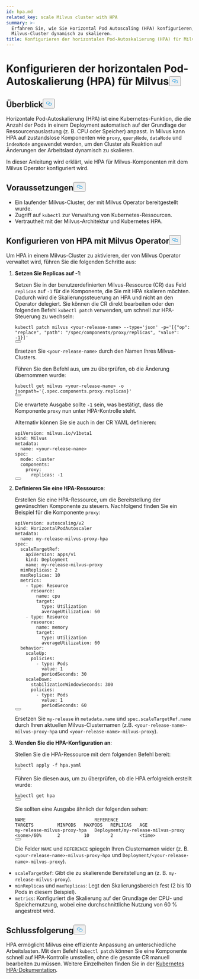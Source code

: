 ```yaml
---
id: hpa.md
related_key: scale Milvus cluster with HPA
summary: >-
  Erfahren Sie, wie Sie Horizontal Pod Autoscaling (HPA) konfigurieren, um einen
  Milvus-Cluster dynamisch zu skalieren.
title: Konfigurieren der horizontalen Pod-Autoskalierung (HPA) für Milvus
---
```

<h1 id="Configure-Horizontal-Pod-Autoscaling-HPA-for-Milvus" class="common-anchor-header">Konfigurieren der horizontalen Pod-Autoskalierung (HPA) für Milvus<button data-href="#Configure-Horizontal-Pod-Autoscaling-HPA-for-Milvus" class="anchor-icon" translate="no">
      <svg translate="no"
        aria-hidden="true"
        focusable="false"
        height="20"
        version="1.1"
        viewBox="0 0 16 16"
        width="16"
      >
        <path
          fill="#0092E4"
          fill-rule="evenodd"
          d="M4 9h1v1H4c-1.5 0-3-1.69-3-3.5S2.55 3 4 3h4c1.45 0 3 1.69 3 3.5 0 1.41-.91 2.72-2 3.25V8.59c.58-.45 1-1.27 1-2.09C10 5.22 8.98 4 8 4H4c-.98 0-2 1.22-2 2.5S3 9 4 9zm9-3h-1v1h1c1 0 2 1.22 2 2.5S13.98 12 13 12H9c-.98 0-2-1.22-2-2.5 0-.83.42-1.64 1-2.09V6.25c-1.09.53-2 1.84-2 3.25C6 11.31 7.55 13 9 13h4c1.45 0 3-1.69 3-3.5S14.5 6 13 6z"
        ></path>
      </svg>
    </button></h1><h2 id="Overview" class="common-anchor-header">Überblick<button data-href="#Overview" class="anchor-icon" translate="no">
      <svg translate="no"
        aria-hidden="true"
        focusable="false"
        height="20"
        version="1.1"
        viewBox="0 0 16 16"
        width="16"
      >
        <path
          fill="#0092E4"
          fill-rule="evenodd"
          d="M4 9h1v1H4c-1.5 0-3-1.69-3-3.5S2.55 3 4 3h4c1.45 0 3 1.69 3 3.5 0 1.41-.91 2.72-2 3.25V8.59c.58-.45 1-1.27 1-2.09C10 5.22 8.98 4 8 4H4c-.98 0-2 1.22-2 2.5S3 9 4 9zm9-3h-1v1h1c1 0 2 1.22 2 2.5S13.98 12 13 12H9c-.98 0-2-1.22-2-2.5 0-.83.42-1.64 1-2.09V6.25c-1.09.53-2 1.84-2 3.25C6 11.31 7.55 13 9 13h4c1.45 0 3-1.69 3-3.5S14.5 6 13 6z"
        ></path>
      </svg>
    </button></h2><p>Horizontale Pod-Autoskalierung (HPA) ist eine Kubernetes-Funktion, die die Anzahl der Pods in einem Deployment automatisch auf der Grundlage der Ressourcenauslastung (z. B. CPU oder Speicher) anpasst. In Milvus kann HPA auf zustandslose Komponenten wie <code translate="no">proxy</code>, <code translate="no">queryNode</code>, <code translate="no">dataNode</code> und <code translate="no">indexNode</code> angewendet werden, um den Cluster als Reaktion auf Änderungen der Arbeitslast dynamisch zu skalieren.</p>
<p>In dieser Anleitung wird erklärt, wie HPA für Milvus-Komponenten mit dem Milvus Operator konfiguriert wird.</p>
<h2 id="Prerequisites" class="common-anchor-header">Voraussetzungen<button data-href="#Prerequisites" class="anchor-icon" translate="no">
      <svg translate="no"
        aria-hidden="true"
        focusable="false"
        height="20"
        version="1.1"
        viewBox="0 0 16 16"
        width="16"
      >
        <path
          fill="#0092E4"
          fill-rule="evenodd"
          d="M4 9h1v1H4c-1.5 0-3-1.69-3-3.5S2.55 3 4 3h4c1.45 0 3 1.69 3 3.5 0 1.41-.91 2.72-2 3.25V8.59c.58-.45 1-1.27 1-2.09C10 5.22 8.98 4 8 4H4c-.98 0-2 1.22-2 2.5S3 9 4 9zm9-3h-1v1h1c1 0 2 1.22 2 2.5S13.98 12 13 12H9c-.98 0-2-1.22-2-2.5 0-.83.42-1.64 1-2.09V6.25c-1.09.53-2 1.84-2 3.25C6 11.31 7.55 13 9 13h4c1.45 0 3-1.69 3-3.5S14.5 6 13 6z"
        ></path>
      </svg>
    </button></h2><ul>
<li>Ein laufender Milvus-Cluster, der mit Milvus Operator bereitgestellt wurde.</li>
<li>Zugriff auf <code translate="no">kubectl</code> zur Verwaltung von Kubernetes-Ressourcen.</li>
<li>Vertrautheit mit der Milvus-Architektur und Kubernetes HPA.</li>
</ul>
<h2 id="Configure-HPA-with-Milvus-Operator" class="common-anchor-header">Konfigurieren von HPA mit Milvus Operator<button data-href="#Configure-HPA-with-Milvus-Operator" class="anchor-icon" translate="no">
      <svg translate="no"
        aria-hidden="true"
        focusable="false"
        height="20"
        version="1.1"
        viewBox="0 0 16 16"
        width="16"
      >
        <path
          fill="#0092E4"
          fill-rule="evenodd"
          d="M4 9h1v1H4c-1.5 0-3-1.69-3-3.5S2.55 3 4 3h4c1.45 0 3 1.69 3 3.5 0 1.41-.91 2.72-2 3.25V8.59c.58-.45 1-1.27 1-2.09C10 5.22 8.98 4 8 4H4c-.98 0-2 1.22-2 2.5S3 9 4 9zm9-3h-1v1h1c1 0 2 1.22 2 2.5S13.98 12 13 12H9c-.98 0-2-1.22-2-2.5 0-.83.42-1.64 1-2.09V6.25c-1.09.53-2 1.84-2 3.25C6 11.31 7.55 13 9 13h4c1.45 0 3-1.69 3-3.5S14.5 6 13 6z"
        ></path>
      </svg>
    </button></h2><p>Um HPA in einem Milvus-Cluster zu aktivieren, der von Milvus Operator verwaltet wird, führen Sie die folgenden Schritte aus:</p>
<ol>
<li><p><strong>Setzen Sie Replicas auf -1</strong>:</p>
<p>Setzen Sie in der benutzerdefinierten Milvus-Ressource (CR) das Feld <code translate="no">replicas</code> auf <code translate="no">-1</code> für die Komponente, die Sie mit HPA skalieren möchten. Dadurch wird die Skalierungssteuerung an HPA und nicht an den Operator delegiert. Sie können die CR direkt bearbeiten oder den folgenden Befehl <code translate="no">kubectl patch</code> verwenden, um schnell zur HPA-Steuerung zu wechseln:</p>
<pre><code translate="no" class="language-bash">kubectl patch milvus &lt;your-release-name&gt; --<span class="hljs-built_in">type</span>=<span class="hljs-string">&#x27;json&#x27;</span> -p=<span class="hljs-string">&#x27;[{&quot;op&quot;: &quot;replace&quot;, &quot;path&quot;: &quot;/spec/components/proxy/replicas&quot;, &quot;value&quot;: -1}]&#x27;</span>
<button class="copy-code-btn"></button></code></pre>
<p>Ersetzen Sie <code translate="no">&lt;your-release-name&gt;</code> durch den Namen Ihres Milvus-Clusters.</p>
<p>Führen Sie den Befehl aus, um zu überprüfen, ob die Änderung übernommen wurde:</p>
<pre><code translate="no" class="language-bash">kubectl <span class="hljs-keyword">get</span> milvus &lt;your-release-name&gt; -o jsonpath=<span class="hljs-string">&#x27;{.spec.components.proxy.replicas}&#x27;</span>
<button class="copy-code-btn"></button></code></pre>
<p>Die erwartete Ausgabe sollte <code translate="no">-1</code> sein, was bestätigt, dass die Komponente <code translate="no">proxy</code> nun unter HPA-Kontrolle steht.</p>
<p>Alternativ können Sie sie auch in der CR YAML definieren:</p>
<pre><code translate="no" class="language-yaml">apiVersion: milvus.io/v1beta1
kind: Milvus
metadata:
  name: &lt;your-release-name&gt;
spec:
  mode: cluster
  components:
    proxy:
      replicas: -1
<button class="copy-code-btn"></button></code></pre></li>
<li><p><strong>Definieren Sie eine HPA-Ressource</strong>:</p>
<p>Erstellen Sie eine HPA-Ressource, um die Bereitstellung der gewünschten Komponente zu steuern. Nachfolgend finden Sie ein Beispiel für die Komponente <code translate="no">proxy</code>:</p>
<pre><code translate="no" class="language-yaml">apiVersion: autoscaling/v2
kind: HorizontalPodAutoscaler
metadata:
  name: my-release-milvus-proxy-hpa
spec:
  scaleTargetRef:
    apiVersion: apps/v1
    kind: Deployment
    name: my-release-milvus-proxy
  minReplicas: 2
  maxReplicas: 10
  metrics:
    - <span class="hljs-built_in">type</span>: Resource
      resource:
        name: cpu
        target:
          <span class="hljs-built_in">type</span>: Utilization
          averageUtilization: 60
    - <span class="hljs-built_in">type</span>: Resource
      resource:
        name: memory
        target:
          <span class="hljs-built_in">type</span>: Utilization
          averageUtilization: 60
  behavior:
    scaleUp:
      policies:
        - <span class="hljs-built_in">type</span>: Pods
          value: 1
          periodSeconds: 30
    scaleDown:
      stabilizationWindowSeconds: 300
      policies:
        - <span class="hljs-built_in">type</span>: Pods
          value: 1
          periodSeconds: 60
<button class="copy-code-btn"></button></code></pre>
<p>Ersetzen Sie <code translate="no">my-release</code> in <code translate="no">metadata.name</code> und <code translate="no">spec.scaleTargetRef.name</code> durch Ihren aktuellen Milvus-Clusternamen (z.B. <code translate="no">&lt;your-release-name&gt;-milvus-proxy-hpa</code> und <code translate="no">&lt;your-release-name&gt;-milvus-proxy</code>).</p></li>
<li><p><strong>Wenden Sie die HPA-Konfiguration an</strong>:</p>
<p>Stellen Sie die HPA-Ressource mit dem folgenden Befehl bereit:</p>
<pre><code translate="no" class="language-bash">kubectl apply -f hpa.yaml
<button class="copy-code-btn"></button></code></pre>
<p>Führen Sie diesen aus, um zu überprüfen, ob die HPA erfolgreich erstellt wurde:</p>
<pre><code translate="no" class="language-bash">kubectl <span class="hljs-keyword">get</span> hpa
<button class="copy-code-btn"></button></code></pre>
<p>Sie sollten eine Ausgabe ähnlich der folgenden sehen:</p>
<pre><code translate="no">NAME                          REFERENCE                            TARGETS         MINPODS   MAXPODS   REPLICAS   AGE
my-release-milvus-proxy-hpa   Deployment/my-release-milvus-proxy   &lt;some&gt;/60%      2         10        2          &lt;time&gt;
<button class="copy-code-btn"></button></code></pre>
<p>Die Felder <code translate="no">NAME</code> und <code translate="no">REFERENCE</code> spiegeln Ihren Clusternamen wider (z. B. <code translate="no">&lt;your-release-name&gt;-milvus-proxy-hpa</code> und <code translate="no">Deployment/&lt;your-release-name&gt;-milvus-proxy</code>).</p></li>
</ol>
<ul>
<li><code translate="no">scaleTargetRef</code>: Gibt die zu skalierende Bereitstellung an (z. B. <code translate="no">my-release-milvus-proxy</code>).</li>
<li><code translate="no">minReplicas</code> und <code translate="no">maxReplicas</code>: Legt den Skalierungsbereich fest (2 bis 10 Pods in diesem Beispiel).</li>
<li><code translate="no">metrics</code>: Konfiguriert die Skalierung auf der Grundlage der CPU- und Speichernutzung, wobei eine durchschnittliche Nutzung von 60 % angestrebt wird.</li>
</ul>
<h2 id="Conclusion" class="common-anchor-header">Schlussfolgerung<button data-href="#Conclusion" class="anchor-icon" translate="no">
      <svg translate="no"
        aria-hidden="true"
        focusable="false"
        height="20"
        version="1.1"
        viewBox="0 0 16 16"
        width="16"
      >
        <path
          fill="#0092E4"
          fill-rule="evenodd"
          d="M4 9h1v1H4c-1.5 0-3-1.69-3-3.5S2.55 3 4 3h4c1.45 0 3 1.69 3 3.5 0 1.41-.91 2.72-2 3.25V8.59c.58-.45 1-1.27 1-2.09C10 5.22 8.98 4 8 4H4c-.98 0-2 1.22-2 2.5S3 9 4 9zm9-3h-1v1h1c1 0 2 1.22 2 2.5S13.98 12 13 12H9c-.98 0-2-1.22-2-2.5 0-.83.42-1.64 1-2.09V6.25c-1.09.53-2 1.84-2 3.25C6 11.31 7.55 13 9 13h4c1.45 0 3-1.69 3-3.5S14.5 6 13 6z"
        ></path>
      </svg>
    </button></h2><p>HPA ermöglicht Milvus eine effiziente Anpassung an unterschiedliche Arbeitslasten. Mit dem Befehl <code translate="no">kubectl patch</code> können Sie eine Komponente schnell auf HPA-Kontrolle umstellen, ohne die gesamte CR manuell bearbeiten zu müssen. Weitere Einzelheiten finden Sie in der <a href="https://kubernetes.io/docs/tasks/run-application/horizontal-pod-autoscale/">Kubernetes HPA-Dokumentation</a>.</p>
